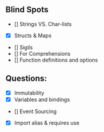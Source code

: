 ## Blind Spots

- [] Strings VS. Char-lists
- [x] Structs & Maps
- [] Sigils
- [] For Comprehensions
- [] Function definitions and options

## Questions:

- [x] Immutability
- [x] Variables and bindings
- [] Event Sourcing
- [x] Import alias & requires use
